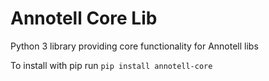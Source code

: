 # Annotell Core Lib

Python 3 library providing core functionality for Annotell libs

To install with pip run `pip install annotell-core`